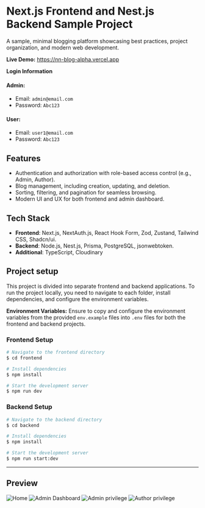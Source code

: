 # Next.js Frontend and Nest.js Backend Sample Project

A sample, minimal blogging platform showcasing best practices, project organization, and modern web development.

**Live Demo:** https://nn-blog-alpha.vercel.app

**Login Information**

#### Admin:

- Email: `admin@email.com`
- Password: `Abc123`

#### User:

- Email: `user1@email.com`
- Password: `Abc123`

## Features

- Authentication and authorization with role-based access control (e.g., Admin, Author).
- Blog management, including creation, updating, and deletion.
- Sorting, filtering, and pagination for seamless browsing.
- Modern UI and UX for both frontend and admin dashboard.

## Tech Stack

- **Frontend**: Next.js, NextAuth.js, React Hook Form, Zod, Zustand, Tailwind CSS, Shadcn/ui.
- **Backend**: Node.js, Nest.js, Prisma, PostgreSQL, jsonwebtoken.
- **Additional**: TypeScript, Cloudinary

## Project setup

This project is divided into separate frontend and backend applications. To run the project locally, you need to navigate to each folder, install dependencies, and configure the environment variables.

**Environment Variables:** Ensure to copy and configure the environment variables from the provided `env.example` files into `.env` files for both the frontend and backend projects.

### Frontend Setup

```bash
# Navigate to the frontend directory
$ cd frontend

# Install dependencies
$ npm install

# Start the development server
$ npm run dev
```

### Backend Setup

```bash
# Navigate to the backend directory
$ cd backend

# Install dependencies
$ npm install

# Start the development server
$ npm run start:dev
```

---

## Preview

![Home](https://res.cloudinary.com/dsupg9oa8/image/upload/v1733390155/samples/Create-Next-App_bwsopc.png)
![Admin Dashboard](https://res.cloudinary.com/dsupg9oa8/image/upload/v1733390149/samples/Create-Next-App_1_aqovv8.png)
![Admin privilege](https://res.cloudinary.com/dsupg9oa8/image/upload/v1733390148/samples/Create-Next-App_2_tbq4ba.png)
![Author privilege](https://res.cloudinary.com/dsupg9oa8/image/upload/v1733390150/samples/Create-Next-App_3_uqbgfx.png)
